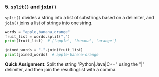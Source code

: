 ### 5. `split()` and `join()`

`split()` divides a string into a list of substrings based on a delimiter, and `join()` joins a list of strings into one string.

```python
words = "apple,banana,orange"
fruit_list = words.split(",")
print(fruit_list)  # ['apple', 'banana', 'orange']

joined_words = "-".join(fruit_list)
print(joined_words)  # apple-banana-orange
```

**Quick Assignment**: Split the string "Python|Java|C++" using the "|" delimiter, and then join the resulting list with a comma.
